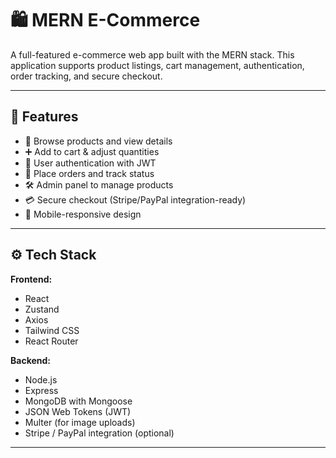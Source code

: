 # 🛍️ MERN E-Commerce

A full-featured e-commerce web app built with the MERN stack. This application supports product listings, cart management, authentication, order tracking, and secure checkout.

---

## 🚀 Features

- 🛒 Browse products and view details
- ➕ Add to cart & adjust quantities
- 👤 User authentication with JWT
- 🧾 Place orders and track status
- 🛠 Admin panel to manage products
- 💳 Secure checkout (Stripe/PayPal integration-ready)
- 📱 Mobile-responsive design

---

## ⚙️ Tech Stack

**Frontend:**
- React
- Zustand
- Axios
- Tailwind CSS
- React Router

**Backend:**
- Node.js
- Express
- MongoDB with Mongoose
- JSON Web Tokens (JWT)
- Multer (for image uploads)
- Stripe / PayPal integration (optional)

---

